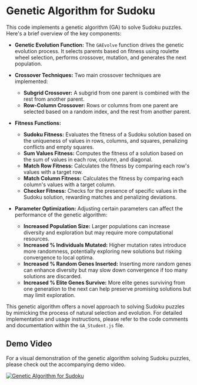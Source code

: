 # Genetic Algorithm for Sudoku

This code implements a genetic algorithm (GA) to solve Sudoku puzzles. Here's a brief overview of the key components:

- **Genetic Evolution Function:** The `GAEvolve` function drives the genetic evolution process. It selects parents based on fitness using roulette wheel selection, performs crossover, mutation, and generates the next population.

- **Crossover Techniques:** Two main crossover techniques are implemented:
  - **Subgrid Crossover:** A subgrid from one parent is combined with the rest from another parent.
  - **Row-Column Crossover:** Rows or columns from one parent are selected based on a random index, and the rest from another parent.

- **Fitness Functions:**
  - **Sudoku Fitness:** Evaluates the fitness of a Sudoku solution based on the uniqueness of values in rows, columns, and squares, penalizing conflicts and empty squares.
  - **Sum Values Fitness:** Computes the fitness of a solution based on the sum of values in each row, column, and diagonal.
  - **Match Row Fitness:** Calculates the fitness by comparing each row's values with a target row.
  - **Match Column Fitness:** Calculates the fitness by comparing each column's values with a target column.
  - **Checker Fitness:** Checks for the presence of specific values in the Sudoku solution, rewarding matches and penalizing deviations.

- **Parameter Optimization:** Adjusting certain parameters can affect the performance of the genetic algorithm:
  - **Increased Population Size:** Larger populations can increase diversity and exploration but may require more computational resources.
  - **Increased % Individuals Mutated:** Higher mutation rates introduce more randomness, potentially exploring new solutions but risking convergence to local optima.
  - **Increased % Random Genes Inserted:** Inserting more random genes can enhance diversity but may slow down convergence if too many solutions are discarded.
  - **Increased % Elite Genes Survive:** More elite genes surviving from one generation to the next can help preserve promising solutions but may limit exploration.

This genetic algorithm offers a novel approach to solving Sudoku puzzles by mimicking the process of natural selection and evolution. For detailed implementation and usage instructions, please refer to the code comments and documentation within the `GA_Student.js` file.

## Demo Video

For a visual demonstration of the genetic algorithm solving Sudoku puzzles, please check out the accompanying demo video.

[![Genetic Algorithm for Sudoku](https://img.youtube.com/vi/lh_ZdV_rNrI/maxresdefault.jpg)](https://youtu.be/lh_ZdV_rNrI)
